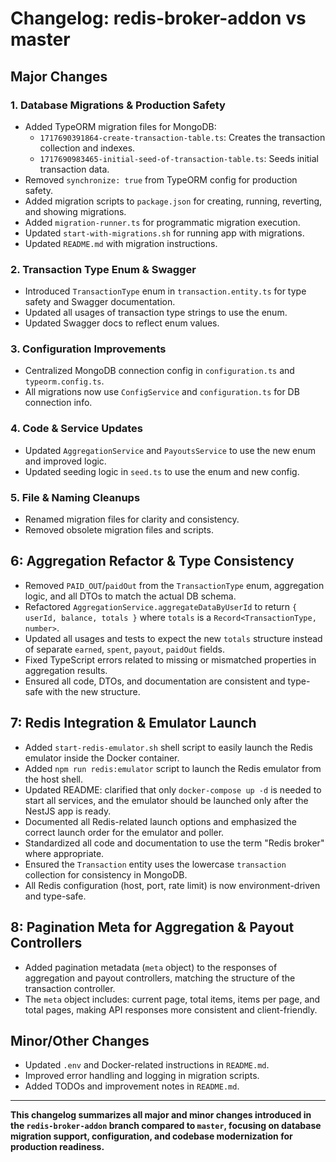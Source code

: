 # Changelog: redis-broker-addon vs master

## Major Changes

### 1. Database Migrations & Production Safety
- Added TypeORM migration files for MongoDB:
  - `1717690391864-create-transaction-table.ts`: Creates the transaction collection and indexes.
  - `1717690983465-initial-seed-of-transaction-table.ts`: Seeds initial transaction data.
- Removed `synchronize: true` from TypeORM config for production safety.
- Added migration scripts to `package.json` for creating, running, reverting, and showing migrations.
- Added `migration-runner.ts` for programmatic migration execution.
- Updated `start-with-migrations.sh` for running app with migrations.
- Updated `README.md` with migration instructions.

### 2. Transaction Type Enum & Swagger
- Introduced `TransactionType` enum in `transaction.entity.ts` for type safety and Swagger documentation.
- Updated all usages of transaction type strings to use the enum.
- Updated Swagger docs to reflect enum values.

### 3. Configuration Improvements
- Centralized MongoDB connection config in `configuration.ts` and `typeorm.config.ts`.
- All migrations now use `ConfigService` and `configuration.ts` for DB connection info.

### 4. Code & Service Updates
- Updated `AggregationService` and `PayoutsService` to use the new enum and improved logic.
- Updated seeding logic in `seed.ts` to use the enum and new config.

### 5. File & Naming Cleanups
- Renamed migration files for clarity and consistency.
- Removed obsolete migration files and scripts.

## 6: Aggregation Refactor & Type Consistency
- Removed `PAID_OUT`/`paidOut` from the `TransactionType` enum, aggregation logic, and all DTOs to match the actual DB schema.
- Refactored `AggregationService.aggregateDataByUserId` to return `{ userId, balance, totals }` where `totals` is a `Record<TransactionType, number>`.
- Updated all usages and tests to expect the new `totals` structure instead of separate `earned`, `spent`, `payout`, `paidOut` fields.
- Fixed TypeScript errors related to missing or mismatched properties in aggregation results.
- Ensured all code, DTOs, and documentation are consistent and type-safe with the new structure.

## 7: Redis Integration & Emulator Launch
- Added `start-redis-emulator.sh` shell script to easily launch the Redis emulator inside the Docker container.
- Added `npm run redis:emulator` script to launch the Redis emulator from the host shell.
- Updated README: clarified that only `docker-compose up -d` is needed to start all services, and the emulator should be launched only after the NestJS app is ready.
- Documented all Redis-related launch options and emphasized the correct launch order for the emulator and poller.
- Standardized all code and documentation to use the term "Redis broker" where appropriate.
- Ensured the `Transaction` entity uses the lowercase `transaction` collection for consistency in MongoDB.
- All Redis configuration (host, port, rate limit) is now environment-driven and type-safe.

## 8: Pagination Meta for Aggregation & Payout Controllers
- Added pagination metadata (`meta` object) to the responses of aggregation and payout controllers, matching the structure of the transaction controller.
- The `meta` object includes: current page, total items, items per page, and total pages, making API responses more consistent and client-friendly.

## Minor/Other Changes
- Updated `.env` and Docker-related instructions in `README.md`.
- Improved error handling and logging in migration scripts.
- Added TODOs and improvement notes in `README.md`.

---

**This changelog summarizes all major and minor changes introduced in the `redis-broker-addon` branch compared to `master`, focusing on database migration support, configuration, and codebase modernization for production readiness.**

